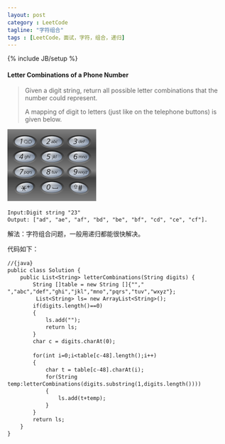 ```yaml
---
layout: post
category : LeetCode
tagline: "字符组合"
tags : [LeetCode，面试，字符，组合，递归]
---
```

{% include JB/setup %}

<h4 id="Letter-Combinations-of-a-Phone-Number">Letter Combinations of a Phone Number</h4>

>Given a digit string, return all possible letter combinations that the number could represent.
>
>A mapping of digit to letters (just like on the telephone buttons) is given below.
>
![picture](img/leetcode_LetterCombinationsOfaPhoneNumber.png)
>
	Input:Digit string "23"
	Output: ["ad", "ae", "af", "bd", "be", "bf", "cd", "ce", "cf"].

解法：字符组合问题，一般用递归都能很快解决。

代码如下：
		
	//{java}
	public class Solution {
	    public List<String> letterCombinations(String digits) {
	        String []table = new String []{""," ","abc","def","ghi","jkl","mno","pqrs","tuv","wxyz"};
	         List<String> ls= new ArrayList<String>();
	        if(digits.length()==0)
	        {
	            ls.add("");
	            return ls;
	        }
	        char c = digits.charAt(0);
	       
	        for(int i=0;i<table[c-48].length();i++)
	        {
	            char t = table[c-48].charAt(i);
	            for(String temp:letterCombinations(digits.substring(1,digits.length())))
	            {
	                ls.add(t+temp);
	            }
	        }
	        return ls;
	    }
	}